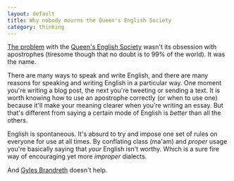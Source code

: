 ```yaml
---
layout: default
title: Why nobody mourns the Queen's English Society
category: thinking
---
```


[The problem](http://www.independent.co.uk/news/uk/this-britain/lack-of-interest-spells-the-end-for-the-queens-english-society-7814791.html) with the [Queen's English Society](http://www.queens-english-society.com/) wasn't its obsession with apostrophes (tiresome though that no doubt is to 99% of the world). It was the name.

There are many ways to speak and write English, and there are many reasons for speaking and writing English in a particular way. One moment you're writing a blog post, the next you're tweeting or sending a text. It is worth knowing how to use an apostrophe correctly (or when to use one) because it'll make your meaning clearer when you're writing an essay. But that's different from saying a certain mode of English is _better_ than all the others.

English is spontaneous. It's absurd to try and impose one set of rules on everyone for use at all times. By conflating class (ma'am) and _proper_ usage you're basically saying that _your_ English isn't worthy. Which is a sure fire way of encouraging yet more _improper_ dialects.

And [Gyles Brandreth](http://www.gylesbrandreth.net/index.html) doesn't help.
